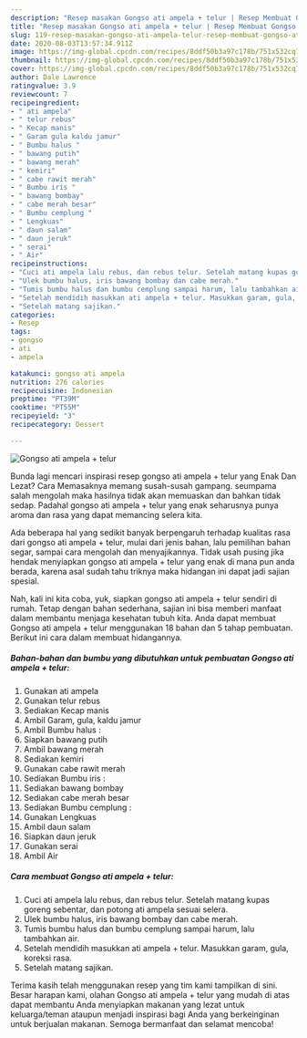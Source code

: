 ```yaml
---
description: "Resep masakan Gongso ati ampela + telur | Resep Membuat Gongso ati ampela + telur Yang Lezat Sekali"
title: "Resep masakan Gongso ati ampela + telur | Resep Membuat Gongso ati ampela + telur Yang Lezat Sekali"
slug: 119-resep-masakan-gongso-ati-ampela-telur-resep-membuat-gongso-ati-ampela-telur-yang-lezat-sekali
date: 2020-08-03T13:57:34.911Z
image: https://img-global.cpcdn.com/recipes/8ddf50b3a97c178b/751x532cq70/gongso-ati-ampela-telur-foto-resep-utama.jpg
thumbnail: https://img-global.cpcdn.com/recipes/8ddf50b3a97c178b/751x532cq70/gongso-ati-ampela-telur-foto-resep-utama.jpg
cover: https://img-global.cpcdn.com/recipes/8ddf50b3a97c178b/751x532cq70/gongso-ati-ampela-telur-foto-resep-utama.jpg
author: Dale Lawrence
ratingvalue: 3.9
reviewcount: 7
recipeingredient:
- " ati ampela"
- " telur rebus"
- " Kecap manis"
- " Garam gula kaldu jamur"
- " Bumbu halus "
- " bawang putih"
- " bawang merah"
- " kemiri"
- " cabe rawit merah"
- " Bumbu iris "
- " bawang bombay"
- " cabe merah besar"
- " Bumbu cemplung "
- " Lengkuas"
- " daun salam"
- " daun jeruk"
- " serai"
- " Air"
recipeinstructions:
- "Cuci ati ampela lalu rebus, dan rebus telur. Setelah matang kupas goreng sebentar, dan potong ati ampela sesuai selera."
- "Ulek bumbu halus, iris bawang bombay dan cabe merah."
- "Tumis bumbu halus dan bumbu cemplung sampai harum, lalu tambahkan air."
- "Setelah mendidih masukkan ati ampela + telur. Masukkan garam, gula, koreksi rasa."
- "Setelah matang sajikan."
categories:
- Resep
tags:
- gongso
- ati
- ampela

katakunci: gongso ati ampela 
nutrition: 276 calories
recipecuisine: Indonesian
preptime: "PT39M"
cooktime: "PT55M"
recipeyield: "3"
recipecategory: Dessert

---
```



![Gongso ati ampela + telur](https://img-global.cpcdn.com/recipes/8ddf50b3a97c178b/751x532cq70/gongso-ati-ampela-telur-foto-resep-utama.jpg)

Bunda lagi mencari inspirasi resep gongso ati ampela + telur yang Enak Dan Lezat? Cara Memasaknya memang susah-susah gampang. seumpama salah mengolah maka hasilnya tidak akan memuaskan dan bahkan tidak sedap. Padahal gongso ati ampela + telur yang enak seharusnya punya aroma dan rasa yang dapat memancing selera kita.

Ada beberapa hal yang sedikit banyak berpengaruh terhadap kualitas rasa dari gongso ati ampela + telur, mulai dari jenis bahan, lalu pemilihan bahan segar, sampai cara mengolah dan menyajikannya. Tidak usah pusing jika hendak menyiapkan gongso ati ampela + telur yang enak di mana pun anda berada, karena asal sudah tahu triknya maka hidangan ini dapat jadi sajian spesial.




Nah, kali ini kita coba, yuk, siapkan gongso ati ampela + telur sendiri di rumah. Tetap dengan bahan sederhana, sajian ini bisa memberi manfaat dalam membantu menjaga kesehatan tubuh kita. Anda dapat membuat Gongso ati ampela + telur menggunakan 18 bahan dan 5 tahap pembuatan. Berikut ini cara dalam membuat hidangannya.

<!--inarticleads1-->

##### Bahan-bahan dan bumbu yang dibutuhkan untuk pembuatan Gongso ati ampela + telur:

1. Gunakan  ati ampela
1. Gunakan  telur rebus
1. Sediakan  Kecap manis
1. Ambil  Garam, gula, kaldu jamur
1. Ambil  Bumbu halus :
1. Siapkan  bawang putih
1. Ambil  bawang merah
1. Sediakan  kemiri
1. Gunakan  cabe rawit merah
1. Sediakan  Bumbu iris :
1. Sediakan  bawang bombay
1. Sediakan  cabe merah besar
1. Sediakan  Bumbu cemplung :
1. Gunakan  Lengkuas
1. Ambil  daun salam
1. Siapkan  daun jeruk
1. Gunakan  serai
1. Ambil  Air




<!--inarticleads2-->

##### Cara membuat Gongso ati ampela + telur:

1. Cuci ati ampela lalu rebus, dan rebus telur. Setelah matang kupas goreng sebentar, dan potong ati ampela sesuai selera.
1. Ulek bumbu halus, iris bawang bombay dan cabe merah.
1. Tumis bumbu halus dan bumbu cemplung sampai harum, lalu tambahkan air.
1. Setelah mendidih masukkan ati ampela + telur. Masukkan garam, gula, koreksi rasa.
1. Setelah matang sajikan.




Terima kasih telah menggunakan resep yang tim kami tampilkan di sini. Besar harapan kami, olahan Gongso ati ampela + telur yang mudah di atas dapat membantu Anda menyiapkan makanan yang lezat untuk keluarga/teman ataupun menjadi inspirasi bagi Anda yang berkeinginan untuk berjualan makanan. Semoga bermanfaat dan selamat mencoba!
